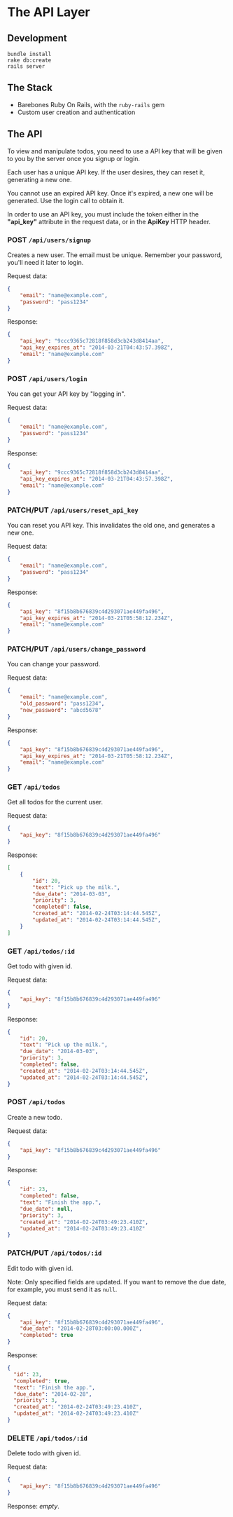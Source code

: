 # The API Layer

## Development

    bundle install
    rake db:create
    rails server

## The Stack

 - Barebones Ruby On Rails, with the `ruby-rails` gem
 - Custom user creation and authentication

## The API

To view and manipulate todos, you need to use a API key that will be given to you by the server once you signup or login.

Each user has a unique API key. If the user desires, they can reset it, generating a new one.

You cannot use an expired API key. Once it's expired, a new one will be generated. Use the login call to obtain it.

In order to use an API key, you must include the token either in the **"api_key"** attribute in the request data, or in the **ApiKey** HTTP header.

### POST `/api/users/signup`

Creates a new user. The email must be unique. Remember your password, you'll need it later to login.

Request data:

```json
{
    "email": "name@example.com",
    "password": "pass1234"
}
```

Response:

```json
{
    "api_key": "9ccc9365c72818f858d3cb243d8414aa",
    "api_key_expires_at": "2014-03-21T04:43:57.398Z",
    "email": "name@example.com"
}
```

### POST `/api/users/login`

You can get your API key by "logging in".

Request data:

```json
{
    "email": "name@example.com",
    "password": "pass1234"
}
```

Response:

```json
{
    "api_key": "9ccc9365c72818f858d3cb243d8414aa",
    "api_key_expires_at": "2014-03-21T04:43:57.398Z",
    "email": "name@example.com"
}
```

### PATCH/PUT `/api/users/reset_api_key`

You can reset you API key. This invalidates the old one, and generates a new one.

Request data:

```json
{
    "email": "name@example.com",
    "password": "pass1234"
}
```

Response:

```json
{
    "api_key": "8f15b8b676839c4d293071ae449fa496",
    "api_key_expires_at": "2014-03-21T05:58:12.234Z",
    "email": "name@example.com"
}
```

### PATCH/PUT `/api/users/change_password`

You can change your password.

Request data:

```json
{
    "email": "name@example.com",
    "old_password": "pass1234",
    "new_password": "abcd5678"
}
```

Response:

```json
{
    "api_key": "8f15b8b676839c4d293071ae449fa496",
    "api_key_expires_at": "2014-03-21T05:58:12.234Z",
    "email": "name@example.com"
}
```


### GET `/api/todos`

Get all todos for the current user.

Request data:

```json
{
    "api_key": "8f15b8b676839c4d293071ae449fa496"
}
```

Response:

```json
[
    {
        "id": 20,
        "text": "Pick up the milk.",
        "due_date": "2014-03-03",
        "priority": 3,
        "completed": false,
        "created_at": "2014-02-24T03:14:44.545Z",
        "updated_at": "2014-02-24T03:14:44.545Z",
    }
]
```


### GET `/api/todos/:id`

Get todo with given id.

Request data:

```json
{
    "api_key": "8f15b8b676839c4d293071ae449fa496"
}
```

Response:

```json
{
    "id": 20,
    "text": "Pick up the milk.",
    "due_date": "2014-03-03",
    "priority": 3,
    "completed": false,
    "created_at": "2014-02-24T03:14:44.545Z",
    "updated_at": "2014-02-24T03:14:44.545Z",
}
```


### POST `/api/todos`

Create a new todo.

Request data:

```json
{
    "api_key": "8f15b8b676839c4d293071ae449fa496"
}
```

Response:

```json
{
    "id": 23,
    "completed": false,
    "text": "Finish the app.",
    "due_date": null,
    "priority": 3,
    "created_at": "2014-02-24T03:49:23.410Z",
    "updated_at": "2014-02-24T03:49:23.410Z"
}
```


### PATCH/PUT `/api/todos/:id`

Edit todo with given id.

Note: Only specified fields are updated.
If you want to remove the due date, for example, you must send it as `null`.

Request data:

```json
{
    "api_key": "8f15b8b676839c4d293071ae449fa496",
    "due_date": "2014-02-28T03:00:00.000Z",
    "completed": true
}
```

Response:

```json
{
  "id": 23,
  "completed": true,
  "text": "Finish the app.",
  "due_date": "2014-02-28",
  "priority": 3,
  "created_at": "2014-02-24T03:49:23.410Z",
  "updated_at": "2014-02-24T03:49:23.410Z"
}
```

### DELETE `/api/todos/:id`

Delete todo with given id.

Request data:

```json
{
    "api_key": "8f15b8b676839c4d293071ae449fa496"
}
```

Response: _empty_.
